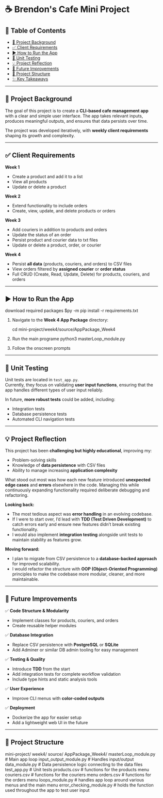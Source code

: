 # ☕ Brendon's Cafe Mini Project  

## 📑 Table of Contents  

- [📖 Project Background](#-project-background)  
- [✅ Client Requirements](#-client-requirements)  
- [▶️ How to Run the App](#️-how-to-run-the-app)  
- [🧪 Unit Testing](#-unit-testing)  
- [💡 Project Reflection](#-project-reflection)  
- [🚀 Future Improvements](#-future-improvements)  
- [📂 Project Structure](#-project-structure)  
- [✨ Key Takeaways](#-key-takeaways)  

---

## 📖 Project Background  

The goal of this project is to create a **CLI-based cafe management app** with a clear and simple user interface. The app takes relevant inputs, produces meaningful outputs, and ensures that data persists over time.  

The project was developed iteratively, with **weekly client requirements** shaping its growth and complexity.  

---

## ✅ Client Requirements  

**Week 1**  
- Create a product and add it to a list  
- View all products  
- Update or delete a product  

**Week 2**  
- Extend functionality to include orders  
- Create, view, update, and delete products or orders  

**Week 3**  
- Add couriers in addition to products and orders  
- Update the status of an order  
- Persist product and courier data to txt files
- Update or delete a product, order, or courier  

**Week 4**  
- Persist **all data** (products, couriers, and orders) to CSV files  
- View orders filtered by **assigned courier** or **order status**  
- Full CRUD (Create, Read, Update, Delete) for products, couriers, and orders  

---

## ▶️ How to Run the App  
download required packages
$py -m pip install -r requirements.txt

1. Navigate to the **Week 4 App Package** directory:  

   cd mini-project/week4/source/AppPackage_Week4
2. Run the main programe
   python3 masterLoop_module.py
3. Follow the onscreen prompts

---

## 🧪 Unit Testing  

Unit tests are located in `test_app.py`.  
Currently, they focus on validating **user input functions**, ensuring that the app handles different types of user input reliably.  

In future, **more robust tests** could be added, including:  
- Integration tests  
- Database persistence tests  
- Automated CLI navigation tests  

---

## 💡 Project Reflection  

This project has been **challenging but highly educational**, improving my:  
- Problem-solving skills  
- Knowledge of **data persistence** with CSV files  
- Ability to manage increasing **application complexity**  

What stood out most was how each new feature introduced **unexpected edge cases** and **errors** elsewhere in the code. Managing this while continuously expanding functionality required deliberate debugging and refactoring.  

**Looking back:**  
- The most tedious aspect was **error handling** in an evolving codebase.  
- If I were to start over, I’d lead with **TDD (Test Driven Development)** to catch errors early and ensure new features didn’t break existing functionality.  
- I would also implement **integration testing** alongside unit tests to maintain stability as features grow.  

**Moving forward:**  
- I plan to migrate from CSV persistence to a **database-backed approach** for improved scalability.  
- I would refactor the structure with **OOP (Object-Oriented Programming)** principles to make the codebase more modular, cleaner, and more maintainable.  

---

## 🚀 Future Improvements  

✅ **Code Structure & Modularity**  
- Implement classes for products, couriers, and orders  
- Create reusable helper modules  

✅ **Database Integration**  
- Replace CSV persistence with **PostgreSQL** or **SQLite**  
- Add Adminer or similar DB admin tooling for easy management  

✅ **Testing & Quality**  
- Introduce **TDD** from the start  
- Add integration tests for complete workflow validation  
- Include type hints and static analysis tools  

✅ **User Experience**  
- Improve CLI menus with **color-coded outputs**  

✅ **Deployment**  
- Dockerize the app for easier setup  
- Add a lightweight web UI in the future  

---

## 📂 Project Structure  


mini-project/
  week4/
    source/
      AppPackage_Week4/
        masterLoop_module.py   # Main app loop
        input_output_module.py # Handles input/output
        data_module.py         # Data persistence logic connecting to the data files
        test_app.py            # Unit tests
        products.csv           # functions for the products menu
        couriers.csv           # functions for the couriers menu
        orders.csv             # functions for the orders menu
        loops_module.py        # handles app loop around various menus and the main menu
        error_checking_module.py  # holds the function used throughout the app to test user input
